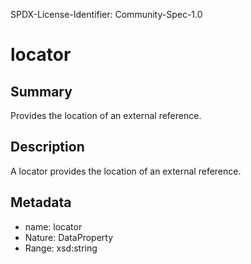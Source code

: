 SPDX-License-Identifier: Community-Spec-1.0

# locator

## Summary

Provides the location of an external reference.

## Description

A locator provides the location of an external reference.

## Metadata

- name: locator
- Nature: DataProperty
- Range: xsd:string

